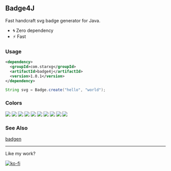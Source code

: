## Badge4J
Fast handcraft svg badge generator for Java.

- 🌀 Zero dependency
- ⚡️ Fast

### Usage
```xml
<dependency>
  <groupId>com.starxg</groupId>
  <artifactId>badge4j</artifactId>
  <version>1.0.1</version>
</dependency>
```

```java
String svg = Badge.create("hello", "world");
```

### Colors
![](https://badgen.net/badge/color/blue/blue)
![](https://badgen.net/badge/color/cyan/cyan)
![](https://badgen.net/badge/color/green/green)
![](https://badgen.net/badge/color/yellow/yellow)
![](https://badgen.net/badge/color/orange/orange)
![](https://badgen.net/badge/color/red/red)
![](https://badgen.net/badge/color/pink/pink)
![](https://badgen.net/badge/color/purple/purple)
![](https://badgen.net/badge/color/grey/grey)
![](https://badgen.net/badge/color/black/black)

### See Also
[badgen](https://github.com/badgen/badgen)


---

Like my work?

[![ko-fi](https://www.ko-fi.com/img/donate_sm.png)](https://ko-fi.com/huangxingguang)